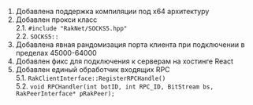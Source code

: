 1. Добавлена поддержка компиляции под x64 архитектуру
2. Добавлен прокси класс\
   2.1. `#include "RakNet/SOCKS5.hpp"`\
   2.2. `SOCKS5::`
3. Добавлена явная рандомизация порта клиента при подключении в пределах 45000-64000
4. Добавлен фикс для подключения к серверам на хостинге React
5. Добавлен единый обработчик входящих RPC\
   5.1. `RakClientInterface::RegisterRPCHandle()`\
   5.2. `void RPCHandler(int botID, int RPC_ID, BitStream bs, RakPeerInterface* pRakPeer);`